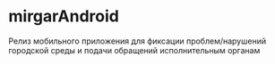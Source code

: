 # mirgarAndroid
Релиз мобильного приложения для фиксации проблем/нарушений городской среды и подачи обращений  исполнительным органам 
